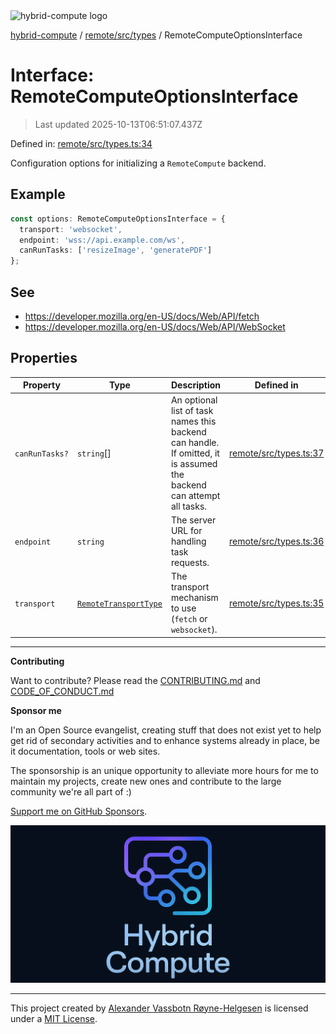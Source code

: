 <div><img alt="hybrid-compute logo" src="https://raw.githubusercontent.com/phun-ky/hybrid-compute/main/public/logo-hybrid-compute-horizontal-colored-package.svg?raw=true" style="max-height:32px;"/></div>

[hybrid-compute](../../../../README.md) / [remote/src/types](../README.md) /
RemoteComputeOptionsInterface

# Interface: RemoteComputeOptionsInterface

> Last updated 2025-10-13T06:51:07.437Z

Defined in:
[remote/src/types.ts:34](https://github.com/phun-ky/hybrid-compute/blob/main/packages/remote/src/types.ts#L34)

Configuration options for initializing a `RemoteCompute` backend.

## Example

```ts
const options: RemoteComputeOptionsInterface = {
  transport: 'websocket',
  endpoint: 'wss://api.example.com/ws',
  canRunTasks: ['resizeImage', 'generatePDF']
};
```

## See

- https://developer.mozilla.org/en-US/docs/Web/API/fetch
- https://developer.mozilla.org/en-US/docs/Web/API/WebSocket

## Properties

| Property                                | Type                                                            | Description                                                                                                          | Defined in                                                                                                     |
| --------------------------------------- | --------------------------------------------------------------- | -------------------------------------------------------------------------------------------------------------------- | -------------------------------------------------------------------------------------------------------------- |
| <a id="canruntasks"></a> `canRunTasks?` | `string`\[]                                                     | An optional list of task names this backend can handle. If omitted, it is assumed the backend can attempt all tasks. | [remote/src/types.ts:37](https://github.com/phun-ky/hybrid-compute/blob/main/packages/remote/src/types.ts#L37) |
| <a id="endpoint"></a> `endpoint`        | `string`                                                        | The server URL for handling task requests.                                                                           | [remote/src/types.ts:36](https://github.com/phun-ky/hybrid-compute/blob/main/packages/remote/src/types.ts#L36) |
| <a id="transport"></a> `transport`      | [`RemoteTransportType`](../type-aliases/RemoteTransportType.md) | The transport mechanism to use (`fetch` or `websocket`).                                                             | [remote/src/types.ts:35](https://github.com/phun-ky/hybrid-compute/blob/main/packages/remote/src/types.ts#L35) |

---

**Contributing**

Want to contribute? Please read the
[CONTRIBUTING.md](https://github.com/phun-ky/hybrid-compute/blob/main/CONTRIBUTING.md)
and
[CODE_OF_CONDUCT.md](https://github.com/phun-ky/hybrid-compute/blob/main/CODE_OF_CONDUCT.md)

**Sponsor me**

I'm an Open Source evangelist, creating stuff that does not exist yet to help
get rid of secondary activities and to enhance systems already in place, be it
documentation, tools or web sites.

The sponsorship is an unique opportunity to alleviate more hours for me to
maintain my projects, create new ones and contribute to the large community
we're all part of :)

[Support me on GitHub Sponsors](https://github.com/sponsors/phun-ky).

![@hybrid-compute banner with logo and text](https://github.com/phun-ky/hybrid-compute/blob/main/public/logo-banner.png?raw=true)

---

This project created by [Alexander Vassbotn Røyne-Helgesen](http://phun-ky.net)
is licensed under a [MIT License](https://choosealicense.com/licenses/mit/).
